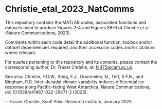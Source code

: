 # Christie_etal_2023_NatComms
This repository contains the MATLAB codes, associated functions and datasets used to produce Figures 2-4 and Figures S6-9 of Christie et al. (Nature Communications, 2023). 

Comments within each code detail the additional function, toolbox and/or dataset dependencies required, and their accession codes and/or citations where relevant. 

For queries pertaining to this repository and its contents, please contact the corresponding author, Dr. Frazer Christie, at: fc475@cam.ac.uk. 

See also: 
Christie, F.D.W., Steig, E.J., Gourmelen, N., Tett, S.F.B., and Bingham, R.G. Inter-decadal climate variability induces differential ice response along Pacific-facing West Antarctica, Nature Communications, doi:10.1038/s41467-022-35471-3 (2023). 

--
Frazer Christie, Scott Polar Research Institute, January 2023

